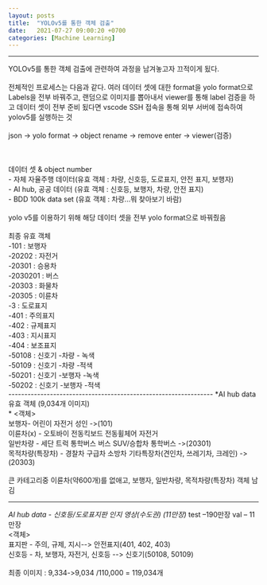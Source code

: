 ```yaml
---
layout: posts
title:  "YOLOv5를 통한 객체 검출"
date:   2021-07-27 09:00:20 +0700
categories: [Machine Learning]
---
```

<link rel = "stylesheet" href ="/static/css/bootstrap.min.css">

----------------------------------
YOLOv5를 통한 객체 검출에 관련하여 과정을 남겨놓고자 끄적이게 됬다.<br/>
<br/>
전체적인 프로세스는 다음과 같다.
여러 데이터 셋에 대한 format을 yolo format으로 Labels을 전부 바꿔주고, 랜덤으로 이미지를 뽑아내서 viewer를 통해 label 검증을 하고
데이터 셋이 전부 준비 됬다면 vscode SSH 접속을 통해 외부 서버에 접속하여 yolov5를 실행하는 것<br/>
<process><br/>
json -> yolo format -> object rename -> remove enter -> viewer(검증)
  
<br/>
<br/>
데이터 셋 & object number<br/>
- 자체 자율주행 데이터(유효 객체 : 차량, 신호등, 도로표지, 안전 표지, 보행자)<br/>
- AI hub, 공공 데이터 (유효 객체 : 신호등, 보행자, 차량, 안전 표지)<br/>
- BDD 100k data set (유효 객체 : 차량...뭐 찾아보기 바람)<br/>
<br/>
yolo v5를 이용하기 위해 해당 데이터 셋을 전부 yolo format으로 바꿔줬음 <br/>
<br/>
최종 유효 객체<br/>
-101 : 보행자<br/>
-20202 : 자전거<br/>
-20301 : 승용차<br/>
-2030201 : 버스<br/>
-20303 : 화물차<br/>
-20305 : 이륜차<br/>
-3 : 도로표지<br/>
-401 : 주의표지<br/>
-402 : 규제표지<br/>
-403 : 지시표지<br/>
-404 : 보조표지<br/>
-50108 : 신호기 -차량 - 녹색<br/>
-50109 : 신호기 -차량 -적색<br/>
-50201 : 신호기 -보행자 -녹색<br/>
-50202 : 신호기 -보행자 -적색<br/>
----------------------------------------------------------------
*AI hub data 유효 객체 (9,034개 이미지)<br/>*
<객체><br/>
보행자- 어린이 자전거 성인 ->(101)<br/>
이륜차(x) - 오토바이 전동킥보드 전동휠체어 자전거<br/>
일반차량 - 세단 트럭 통학버스 버스 SUV/승합차 통학버스 ->(20301)<br/>
목적차량(특장차) - 경찰차 구급차 소방차 기타특장차(견인차, 쓰레기차, 크레인) ->(20303)<br/>
<br/>
큰 카테고리중 이륜차(약600개)를 없애고, 보행자, 일반차량, 목적차량(특장차) 객체 남김<br/>

-------------------------------------------------------------------------------------------
*AI hub data - 신호등/도로표지판 인지 영상(수도권) (11만장)*
test –190만장 val – 11만장<br/>
<객체><br/>
표지판 - 주의, 규제, 지시--> 안전표지(401, 402, 403)<br/>
신호등 - 차, 보행자, 자전거, 신호등 --> 신호기(50108, 50109)<br/>
<br/>
최종 이미지 : 9,334->9,034 /110,000 = 119,034개
<br/>
